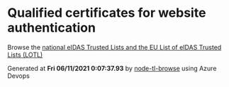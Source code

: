 # Qualified certificates for website authentication 
 Browse the [national eIDAS Trusted Lists and the EU List of eIDAS Trusted Lists (LOTL)](https://webgate.ec.europa.eu/tl-browser/#/) 
 
 
Generated at **Fri 06/11/2021  0:07:37.93** by [node-tl-browse](https://github.com/ymedlop/node-tl-browser) using Azure Devops 
